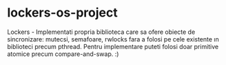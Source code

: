 # lockers-os-project


Lockers - Implementati propria biblioteca care sa ofere obiecte de sincronizare: mutecsi, semafoare, rwlocks fara a folosi pe cele existente ın biblioteci precum
pthread. Pentru implementare puteti folosi doar primitive atomice precum compare-and-swap.
:)
